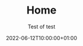 ---
title: "Home"
date: 2022-06-12T10:00:00+01:00
draft: false
subtitle: Test of test
homepageLinks:
- link: '/galleries/roma'
  image: "/galleries/roma/acrilico-su-pannello-30x30-cm.-4-1021x1024.jpg"
  name: Roma
- link: '/galleries/umani'
  image: "/galleries/umani/7-80x80-acrilico-accordamenti-1024-1-1020x1024.jpg"
  name: Umani
- link: '/galleries/persone'
  image: "/galleries/persone/olio-su-tela-80x80-1024-1018x1024.jpg"
  name: Persone
- link: '/galleries/nature-morte'
  image: "/galleries/nature-morte/acrilico-30x24-1.jpg"
  name: Nature Morte
---